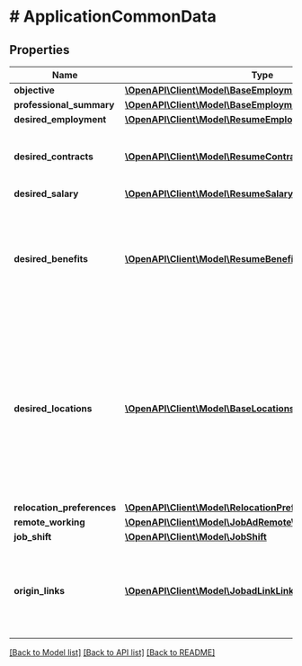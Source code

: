 # # ApplicationCommonData

## Properties

Name | Type | Description | Notes
------------ | ------------- | ------------- | -------------
**objective** | [**\OpenAPI\Client\Model\BaseEmploymentsValueModelStrictStr**](BaseEmploymentsValueModelStrictStr.md) |  | [optional]
**professional_summary** | [**\OpenAPI\Client\Model\BaseEmploymentsValueModelStrictStr**](BaseEmploymentsValueModelStrictStr.md) |  | [optional]
**desired_employment** | [**\OpenAPI\Client\Model\ResumeEmployment**](ResumeEmployment.md) |  | [optional]
**desired_contracts** | [**\OpenAPI\Client\Model\ResumeContract[]**](ResumeContract.md) | A candidate preference towards certain contracts. | [optional]
**desired_salary** | [**\OpenAPI\Client\Model\ResumeSalary**](ResumeSalary.md) |  | [optional]
**desired_benefits** | [**\OpenAPI\Client\Model\ResumeBenefit[]**](ResumeBenefit.md) | A candidate preference towards certain benefits. E.g.: &#39;Medical Insurance&#39;, &#39;Company Phone&#39;, etc.. | [optional]
**desired_locations** | [**\OpenAPI\Client\Model\BaseLocationsLocation[]**](BaseLocationsLocation.md) | A candidate preference towards certain locations. E.g.: Headquarter location, a certain Branch location or home location if remote working is possible. | [optional]
**relocation_preferences** | [**\OpenAPI\Client\Model\RelocationPreferences**](RelocationPreferences.md) |  | [optional]
**remote_working** | [**\OpenAPI\Client\Model\JobAdRemoteWorking**](JobAdRemoteWorking.md) |  | [optional]
**job_shift** | [**\OpenAPI\Client\Model\JobShift**](JobShift.md) |  | [optional]
**origin_links** | [**\OpenAPI\Client\Model\JobadLinkLink[]**](JobadLinkLink.md) | List of links from which the application is coming from. E.g.: LinkedIn, Indeed, etc.. | [optional]

[[Back to Model list]](../../README.md#models) [[Back to API list]](../../README.md#endpoints) [[Back to README]](../../README.md)
